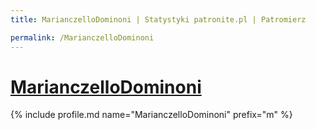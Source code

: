 ```yaml
---
title: MarianczelloDominoni | Statystyki patronite.pl | Patromierz

permalink: /MarianczelloDominoni
---
```


# [MarianczelloDominoni](https://patronite.pl/MarianczelloDominoni)

{% include profile.md name="MarianczelloDominoni" prefix="m" %}
